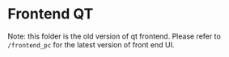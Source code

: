 
# Frontend QT

Note: this folder is the old version of qt frontend. Please refer to `/frontend_pc` for the latest version of front end UI.
